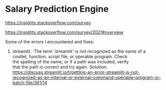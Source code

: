 # Salary Prediction Engine
https://insights.stackoverflow.com/survey

https://insights.stackoverflow.com/survey/2021#overview

Some of the errors I encountered and fixes:
1. streamlit : The term 'streamlit' is not recognized as the name 
of a cmdlet, function, script file, or operable program. Check   
the spelling of the name, or if a path was included, verify      
that the path is correct and try again.
Solution: https://discuss.streamlit.io/t/getting-an-error-streamlit-is-not-recognized-as-an-internal-or-external-command-operable-program-or-batch-file/361/14
